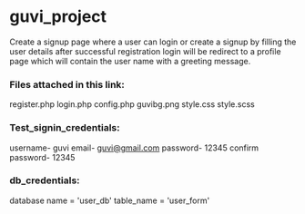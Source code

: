 # guvi_project

Create a signup page where a user can login or create a signup by filling the user details 
after successful registration login  will be redirect to a profile page 
which will contain the user name with a greeting message.

### Files attached in this link:
register.php
login.php
config.php
guvibg.png
style.css
style.scss


### Test_signin_credentials:
username- guvi
email- guvi@gmail.com
password- 12345
confirm password- 12345

### db_credentials:
database name = 'user_db'
table_name = 'user_form'
